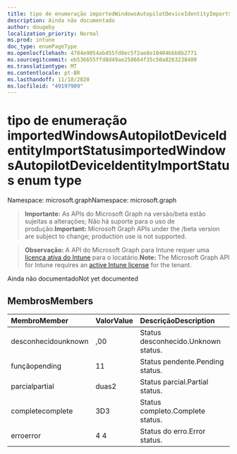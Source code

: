 ```yaml
---
title: tipo de enumeração importedWindowsAutopilotDeviceIdentityImportStatus
description: Ainda não documentado
author: dougeby
localization_priority: Normal
ms.prod: intune
doc_type: enumPageType
ms.openlocfilehash: 4784e9054ab455fd8ec5f2ae8e10404bbb8b2771
ms.sourcegitcommit: eb536655ffd8d49ae258664f35c50a8263238400
ms.translationtype: MT
ms.contentlocale: pt-BR
ms.lasthandoff: 11/18/2020
ms.locfileid: "49197909"
---
```

# <a name="importedwindowsautopilotdeviceidentityimportstatus-enum-type"></a><span data-ttu-id="3c7d1-103">tipo de enumeração importedWindowsAutopilotDeviceIdentityImportStatus</span><span class="sxs-lookup"><span data-stu-id="3c7d1-103">importedWindowsAutopilotDeviceIdentityImportStatus enum type</span></span>

<span data-ttu-id="3c7d1-104">Namespace: microsoft.graph</span><span class="sxs-lookup"><span data-stu-id="3c7d1-104">Namespace: microsoft.graph</span></span>

> <span data-ttu-id="3c7d1-105">**Importante:** As APIs do Microsoft Graph na versão/beta estão sujeitas a alterações; Não há suporte para o uso de produção.</span><span class="sxs-lookup"><span data-stu-id="3c7d1-105">**Important:** Microsoft Graph APIs under the /beta version are subject to change; production use is not supported.</span></span>

> <span data-ttu-id="3c7d1-106">**Observação:** A API do Microsoft Graph para Intune requer uma [licença ativa do Intune](https://go.microsoft.com/fwlink/?linkid=839381) para o locatário.</span><span class="sxs-lookup"><span data-stu-id="3c7d1-106">**Note:** The Microsoft Graph API for Intune requires an [active Intune license](https://go.microsoft.com/fwlink/?linkid=839381) for the tenant.</span></span>

<span data-ttu-id="3c7d1-107">Ainda não documentado</span><span class="sxs-lookup"><span data-stu-id="3c7d1-107">Not yet documented</span></span>

## <a name="members"></a><span data-ttu-id="3c7d1-108">Membros</span><span class="sxs-lookup"><span data-stu-id="3c7d1-108">Members</span></span>
|<span data-ttu-id="3c7d1-109">Membro</span><span class="sxs-lookup"><span data-stu-id="3c7d1-109">Member</span></span>|<span data-ttu-id="3c7d1-110">Valor</span><span class="sxs-lookup"><span data-stu-id="3c7d1-110">Value</span></span>|<span data-ttu-id="3c7d1-111">Descrição</span><span class="sxs-lookup"><span data-stu-id="3c7d1-111">Description</span></span>|
|:---|:---|:---|
|<span data-ttu-id="3c7d1-112">desconhecido</span><span class="sxs-lookup"><span data-stu-id="3c7d1-112">unknown</span></span>|<span data-ttu-id="3c7d1-113">,0</span><span class="sxs-lookup"><span data-stu-id="3c7d1-113">0</span></span>|<span data-ttu-id="3c7d1-114">Status desconhecido.</span><span class="sxs-lookup"><span data-stu-id="3c7d1-114">Unknown status.</span></span>|
|<span data-ttu-id="3c7d1-115">função</span><span class="sxs-lookup"><span data-stu-id="3c7d1-115">pending</span></span>|<span data-ttu-id="3c7d1-116">1</span><span class="sxs-lookup"><span data-stu-id="3c7d1-116">1</span></span>|<span data-ttu-id="3c7d1-117">Status pendente.</span><span class="sxs-lookup"><span data-stu-id="3c7d1-117">Pending status.</span></span>|
|<span data-ttu-id="3c7d1-118">parcial</span><span class="sxs-lookup"><span data-stu-id="3c7d1-118">partial</span></span>|<span data-ttu-id="3c7d1-119">duas</span><span class="sxs-lookup"><span data-stu-id="3c7d1-119">2</span></span>|<span data-ttu-id="3c7d1-120">Status parcial.</span><span class="sxs-lookup"><span data-stu-id="3c7d1-120">Partial status.</span></span>|
|<span data-ttu-id="3c7d1-121">complete</span><span class="sxs-lookup"><span data-stu-id="3c7d1-121">complete</span></span>|<span data-ttu-id="3c7d1-122">3D</span><span class="sxs-lookup"><span data-stu-id="3c7d1-122">3</span></span>|<span data-ttu-id="3c7d1-123">Status completo.</span><span class="sxs-lookup"><span data-stu-id="3c7d1-123">Complete status.</span></span>|
|<span data-ttu-id="3c7d1-124">erro</span><span class="sxs-lookup"><span data-stu-id="3c7d1-124">error</span></span>|<span data-ttu-id="3c7d1-125">4 </span><span class="sxs-lookup"><span data-stu-id="3c7d1-125">4</span></span>|<span data-ttu-id="3c7d1-126">Status do erro.</span><span class="sxs-lookup"><span data-stu-id="3c7d1-126">Error status.</span></span>|





